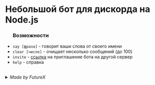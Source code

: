 # Небольшой бот для дискорда на Node.js

<ul><h3><b>Возможности</b></h3>
    <li><code>say [фраза]</code> - говорит ваши слова от своего имени</li>
    <li><code>clear [число]</code> - очищает несколько сообщений (до 100)</li>
    <li><code>invite</code> - <a href = "https://discordapp.com/oauth2/authorize?&client_id=369437586780848128&scope=bot&permissions=8">ссылка</a> на приглашение бота на другой сервер</li>
    <li><code>help</code> - справка</li>
</ul>
<br>

<details>
      <summary><em>Made by FutureX</em></summary>
      <p>При помощи команды <code>chat [фраза]</code> можно пообщаться с ботом. Однако фразу бот понимает только на английском...</p>
</details>
